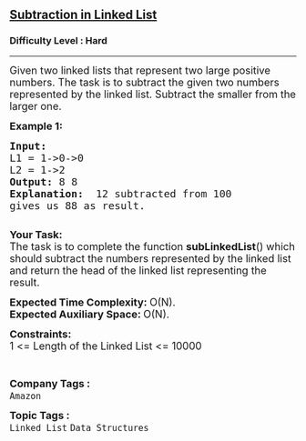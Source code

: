<h2><a href="https://practice.geeksforgeeks.org/problems/subtraction-in-linked-list/1?page=3&difficulty[]=2&sortBy=submissions">Subtraction in Linked List</a></h2><h3>Difficulty Level : Hard</h3><hr><div class="problems_problem_content__Xm_eO"><p><span style="font-size:18px">Given two linked lists that represent two large positive numbers. The task is to subtract the given two numbers represented by the linked list. Subtract the smaller from the larger one.</span></p>

<p><span style="font-size:18px"><strong>Example 1:</strong></span></p>

<pre><span style="font-size:18px"><strong>Input:
</strong>L1 = 1-&gt;0-&gt;0
L2 = 1-&gt;2
<strong>Output: </strong>8 8<strong>
Explanation:  </strong>12 subtracted from 100
gives us 88 as result.</span>

</pre>

<p><span style="font-size:18px"><strong>Your Task:</strong><br>
The task is to complete the function&nbsp;<strong>subLinkedList</strong>() which should subtract the numbers represented by the linked list and return the head of the linked list representing the result.</span></p>

<p><span style="font-size:18px"><strong>Expected Time Complexity:&nbsp;</strong>O(N).<br>
<strong>Expected Auxiliary Space:&nbsp;</strong>O(N).</span></p>

<p><span style="font-size:18px"><strong>Constraints:</strong><br>
1 &lt;= Length of the Linked List &lt;= 10000</span></p>

<p>&nbsp;</p>
</div><p><span style=font-size:18px><strong>Company Tags : </strong><br><code>Amazon</code>&nbsp;<br><p><span style=font-size:18px><strong>Topic Tags : </strong><br><code>Linked List</code>&nbsp;<code>Data Structures</code>&nbsp;